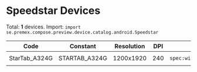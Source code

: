 # Speedstar Devices

Total: **1** devices. Import: `import se.premex.compose.preview.device.catalog.android.Speedstar`

| Code | Constant | Resolution | DPI | Compose Spec | Preview Usage |
|------|----------|------------|-----|-------------|---------------|
| StarTab_A324G | STARTAB_A324G | 1200x1920 | 240 | `spec:width=1200px,height=1920px,dpi=240` | `@Preview(device = Speedstar.STARTAB_A324G)` |

<!-- Generated automatically. Do not edit manually. -->
